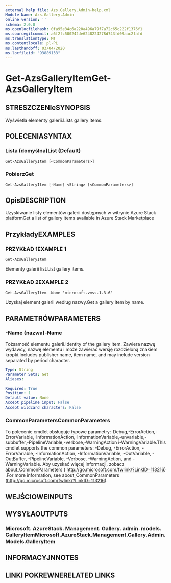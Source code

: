 ```yaml
---
external help file: Azs.Gallery.Admin-help.xml
Module Name: Azs.Gallery.Admin
online version: ''
schema: 2.0.0
ms.openlocfilehash: 0fa95e34c6a220a496a79f7a72c65c222f1376f1
ms.sourcegitcommit: a6f2fc500242de6248224278d743fd09aac2fafd
ms.translationtype: MT
ms.contentlocale: pl-PL
ms.lasthandoff: 03/04/2020
ms.locfileid: "93889133"
---
```

# <span data-ttu-id="42d14-101">Get-AzsGalleryItem</span><span class="sxs-lookup"><span data-stu-id="42d14-101">Get-AzsGalleryItem</span></span>

## <span data-ttu-id="42d14-102">STRESZCZENIe</span><span class="sxs-lookup"><span data-stu-id="42d14-102">SYNOPSIS</span></span>
<span data-ttu-id="42d14-103">Wyświetla elementy galerii.</span><span class="sxs-lookup"><span data-stu-id="42d14-103">Lists gallery items.</span></span>

## <span data-ttu-id="42d14-104">POLECENIA</span><span class="sxs-lookup"><span data-stu-id="42d14-104">SYNTAX</span></span>

### <span data-ttu-id="42d14-105">Lista (domyślna)</span><span class="sxs-lookup"><span data-stu-id="42d14-105">List (Default)</span></span>
```
Get-AzsGalleryItem [<CommonParameters>]
```

### <span data-ttu-id="42d14-106">Pobierz</span><span class="sxs-lookup"><span data-stu-id="42d14-106">Get</span></span>
```
Get-AzsGalleryItem [-Name] <String> [<CommonParameters>]
```

## <span data-ttu-id="42d14-107">Opis</span><span class="sxs-lookup"><span data-stu-id="42d14-107">DESCRIPTION</span></span>
<span data-ttu-id="42d14-108">Uzyskiwanie listy elementów galerii dostępnych w witrynie Azure Stack platform</span><span class="sxs-lookup"><span data-stu-id="42d14-108">Get a list of gallery items available in Azure Stack Marketplace</span></span>

## <span data-ttu-id="42d14-109">Przykłady</span><span class="sxs-lookup"><span data-stu-id="42d14-109">EXAMPLES</span></span>

### <span data-ttu-id="42d14-110">PRZYKŁAD 1</span><span class="sxs-lookup"><span data-stu-id="42d14-110">EXAMPLE 1</span></span>
```
Get-AzsGalleryItem
```

<span data-ttu-id="42d14-111">Elementy galerii list.</span><span class="sxs-lookup"><span data-stu-id="42d14-111">List gallery items.</span></span>

### <span data-ttu-id="42d14-112">PRZYKŁAD 2</span><span class="sxs-lookup"><span data-stu-id="42d14-112">EXAMPLE 2</span></span>
```
Get-AzsGalleryItem -Name 'microsoft.vmss.1.3.6'
```

<span data-ttu-id="42d14-113">Uzyskaj element galerii według nazwy.</span><span class="sxs-lookup"><span data-stu-id="42d14-113">Get a gallery item by name.</span></span>

## <span data-ttu-id="42d14-114">PARAMETRÓW</span><span class="sxs-lookup"><span data-stu-id="42d14-114">PARAMETERS</span></span>

### <span data-ttu-id="42d14-115">-Name (nazwa)</span><span class="sxs-lookup"><span data-stu-id="42d14-115">-Name</span></span>
<span data-ttu-id="42d14-116">Tożsamość elementu galerii.</span><span class="sxs-lookup"><span data-stu-id="42d14-116">Identity of the gallery item.</span></span>
<span data-ttu-id="42d14-117">Zawiera nazwę wydawcy, nazwę elementu i może zawierać wersję rozdzieloną znakiem kropki.</span><span class="sxs-lookup"><span data-stu-id="42d14-117">Includes publisher name, item name, and may include version separated by period character.</span></span>

```yaml
Type: String
Parameter Sets: Get
Aliases:

Required: True
Position: 1
Default value: None
Accept pipeline input: False
Accept wildcard characters: False
```

### <span data-ttu-id="42d14-118">CommonParameters</span><span class="sxs-lookup"><span data-stu-id="42d14-118">CommonParameters</span></span>
<span data-ttu-id="42d14-119">To polecenie cmdlet obsługuje typowe parametry:-Debug,-ErrorAction,-ErrorVariable,-InformationAction,-InformationVariable,-unvariable,-subbuffer,-PipelineVariable,-verbose,-WarningAction i-WarningVariable.</span><span class="sxs-lookup"><span data-stu-id="42d14-119">This cmdlet supports the common parameters: -Debug, -ErrorAction, -ErrorVariable, -InformationAction, -InformationVariable, -OutVariable, -OutBuffer, -PipelineVariable, -Verbose, -WarningAction, and -WarningVariable.</span></span> <span data-ttu-id="42d14-120">Aby uzyskać więcej informacji, zobacz about_CommonParameters ( http://go.microsoft.com/fwlink/?LinkID=113216) .</span><span class="sxs-lookup"><span data-stu-id="42d14-120">For more information, see about_CommonParameters (http://go.microsoft.com/fwlink/?LinkID=113216).</span></span>

## <span data-ttu-id="42d14-121">WEJŚCIOWE</span><span class="sxs-lookup"><span data-stu-id="42d14-121">INPUTS</span></span>

## <span data-ttu-id="42d14-122">WYSYŁA</span><span class="sxs-lookup"><span data-stu-id="42d14-122">OUTPUTS</span></span>

### <span data-ttu-id="42d14-123">Microsoft. AzureStack. Management. Gallery. admin. models. GalleryItem</span><span class="sxs-lookup"><span data-stu-id="42d14-123">Microsoft.AzureStack.Management.Gallery.Admin.Models.GalleryItem</span></span>

## <span data-ttu-id="42d14-124">INFORMACYJN</span><span class="sxs-lookup"><span data-stu-id="42d14-124">NOTES</span></span>

## <span data-ttu-id="42d14-125">LINKI POKREWNE</span><span class="sxs-lookup"><span data-stu-id="42d14-125">RELATED LINKS</span></span>
